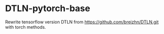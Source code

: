 # DTLN-pytorch-base
Rewrite tensorflow version DTLN from https://github.com/breizhn/DTLN.git with torch methods.
